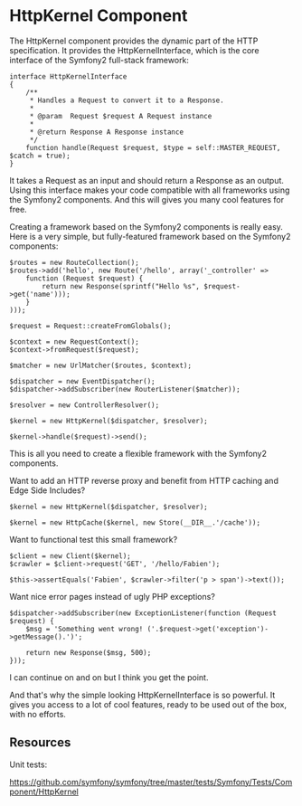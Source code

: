 HttpKernel Component
====================

The HttpKernel component provides the dynamic part of the HTTP specification.
It provides the HttpKernelInterface, which is the core interface of the Symfony2
full-stack framework:

```
interface HttpKernelInterface
{
    /**
     * Handles a Request to convert it to a Response.
     *
     * @param  Request $request A Request instance
     *
     * @return Response A Response instance
     */
    function handle(Request $request, $type = self::MASTER_REQUEST, $catch = true);
}
```

It takes a Request as an input and should return a Response as an output. Using this
interface makes your code compatible with all frameworks using the Symfony2 components.
And this will gives you many cool features for free.

Creating a framework based on the Symfony2 components is really easy. Here is a very
simple, but fully-featured framework based on the Symfony2 components:

```
$routes = new RouteCollection();
$routes->add('hello', new Route('/hello', array('_controller' =>
    function (Request $request) {
        return new Response(sprintf("Hello %s", $request->get('name')));
    }
)));

$request = Request::createFromGlobals();

$context = new RequestContext();
$context->fromRequest($request);

$matcher = new UrlMatcher($routes, $context);

$dispatcher = new EventDispatcher();
$dispatcher->addSubscriber(new RouterListener($matcher));

$resolver = new ControllerResolver();

$kernel = new HttpKernel($dispatcher, $resolver);

$kernel->handle($request)->send();
```

This is all you need to create a flexible framework with the Symfony2 components.

Want to add an HTTP reverse proxy and benefit from HTTP caching and Edge Side Includes?

```
$kernel = new HttpKernel($dispatcher, $resolver);

$kernel = new HttpCache($kernel, new Store(__DIR__.'/cache'));
```

Want to functional test this small framework?

```
$client = new Client($kernel);
$crawler = $client->request('GET', '/hello/Fabien');

$this->assertEquals('Fabien', $crawler->filter('p > span')->text());
```

Want nice error pages instead of ugly PHP exceptions?

```
$dispatcher->addSubscriber(new ExceptionListener(function (Request $request) {
    $msg = 'Something went wrong! ('.$request->get('exception')->getMessage().')';

    return new Response($msg, 500);
}));
```

I can continue on and on but I think you get the point.

And that's why the simple looking HttpKernelInterface is so powerful.
It gives you access to a lot of cool features, ready to be used out of the box, with no efforts.

Resources
---------

Unit tests:

https://github.com/symfony/symfony/tree/master/tests/Symfony/Tests/Component/HttpKernel
